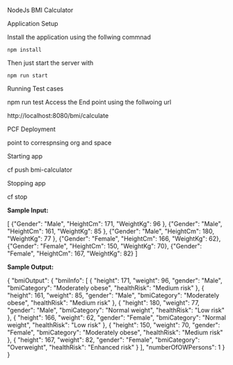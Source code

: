 NodeJs BMI Calculator


Application Setup

Install the application using the follwing commnad
```
npm install
```

Then just start the server with

```
npm run start
```
Running Test cases

npm run test
Access the End point using the follwoing url

http://localhost:8080/bmi/calculate


PCF Deployment

point to correspnsing org and space

Starting app

cf push bmi-calculator

Stopping app

cf stop




**Sample Input:**

[
{"Gender": "Male", "HeightCm": 171, "WeightKg": 96 },
{"Gender": "Male", "HeightCm": 161, "WeightKg": 85 },
{"Gender": "Male", "HeightCm": 180, "WeightKg": 77 },
{"Gender": "Female", "HeightCm": 166, "WeightKg": 62},
{"Gender": "Female", "HeightCm": 150, "WeightKg": 70},
{"Gender": "Female", "HeightCm": 167, "WeightKg": 82}
]

**Sample Output:**


{
"bmiOutput": {
"bmiInfo": [
{
"height": 171,
"weight": 96,
"gender": "Male",
"bmiCategory": "Moderately obese",
"healthRisk": "Medium risk"
},
{
"height": 161,
"weight": 85,
"gender": "Male",
"bmiCategory": "Moderately obese",
"healthRisk": "Medium risk"
},
{
"height": 180,
"weight": 77,
"gender": "Male",
"bmiCategory": "Normal weight",
"healthRisk": "Low risk"
},
{
"height": 166,
"weight": 62,
"gender": "Female",
"bmiCategory": "Normal weight",
"healthRisk": "Low risk"
},
{
"height": 150,
"weight": 70,
"gender": "Female",
"bmiCategory": "Moderately obese",
"healthRisk": "Medium risk"
},
{
"height": 167,
"weight": 82,
"gender": "Female",
"bmiCategory": "Overweight",
"healthRisk": "Enhanced risk"
}
],
"numberOfOWPersons": 1
}
}

